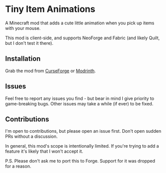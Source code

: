 # Tiny Item Animations

A Minecraft mod that adds a cute little animation when you pick up items with your mouse.

This mod is client-side, and supports NeoForge and Fabric (and likely Quilt, but I don't test it there).

## Installation

Grab the mod from [CurseForge](https://www.curseforge.com/minecraft/mc-mods/tiny-item-animations) or [Modrinth](https://modrinth.com/mod/tiny-item-animations).

## Issues

Feel free to report any issues you find - but bear in mind I give priority to game-breaking bugs. Other issues may take a while (if ever) to be fixed.

## Contributions

I'm open to contributions, but please open an issue first. Don't open sudden PRs without a discussion.

In general, this mod's scope is intentionally limited. If you're trying to add a feature it's likely that I won't accept it.

P.S. Please don't ask me to port this to Forge. Support for it was dropped for a reason.